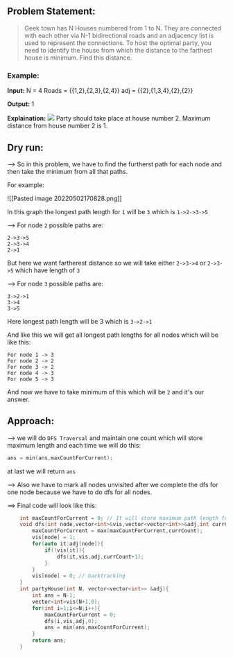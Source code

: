 ## Problem Statement:

>Geek town has N Houses numbered from 1 to N. They are connected with each other via N-1 bidirectional roads and an adjacency list is used to represent the connections. To host the optimal party, you need to identify the house from which the distance to the farthest house is minimum. Find this distance.

### Example:

**Input:** 
N = 4
Roads = {{1,2},{2,3},{2,4}} 
adj = {{2},{1,3,4},{2},{2}} 

**Output:** 1

**Explaination:** 
![](https://media.geeksforgeeks.org/img-practice/ScreenShot2022-05-02at4-1651489722.png)
Party should take place at house number 2. 
Maximum distance from house number 2 is 1.

## Dry run:

--> So in this problem, we have to find the furtherst path for each node and then take the minimum from all that paths.

For example:

![[Pasted image 20220502170828.png]]

In this graph the longest path length for `1` will be `3` which is `1->2->3->5`

--> For node `2` possible paths are:

```
2->3->5
2->3->4
2->1
```

But here we want fartherest distance so we will take either `2->3->4` or `2->3->5` which have length of `3`

--> For node `3` possible paths are:

```
3->2->1
3->4
3->5
```

Here longest path length will be 3 which is `3->2->1`

And like this we will get all longest path lengths for all nodes which will be like this:

```
For node 1 -> 3
For node 2 -> 2
For node 3 -> 2
For node 4 -> 3
For node 5 -> 3
```

And now we have to take minimum of this which will be `2` and it's our answer.

## Approach:

--> we will do `DFS Traversal` and maintain one count which will store maximum length and each time we will do this:

```cpp
ans = min(ans,maxCountForCurrent);
```

at last we will return `ans`

--> Also we have to mark all nodes unvisited after we complete the dfs for one node because we have to do dfs for all nodes.

==> Final code will look like this:

```cpp
	int maxCountForCurrent = 0; // It will store maximum path length for current node
    void dfs(int node,vector<int>&vis,vector<vector<int>>&adj,int currCount){
        maxCountForCurrent = max(maxCountForCurrent,currCount);
        vis[node] = 1;
        for(auto it:adj[node]){
            if(!vis[it]){
                dfs(it,vis,adj,currCount+1);
            }
        }
        vis[node] = 0; // backtracking
    }
    int partyHouse(int N, vector<vector<int>> &adj){
        int ans = N-1;
        vector<int>vis(N+1,0);
        for(int i=1;i<=N;i++){
            maxCountForCurrent = 0;
            dfs(i,vis,adj,0);
            ans = min(ans,maxCountForCurrent);
        }
        return ans;
    }
```


